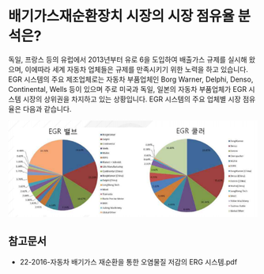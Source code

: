 # 배기가스재순환장치 시장의 시장 점유율 분석은?

독일, 프랑스 등의 유럽에서 2013년부터 유로 6을 도입하여 배출가스 규제를 실시해 왔으며, 이에따라 세계 자동차 업체들은 규제를 만족시키기 위한 노력을 하고 있습니다. 
EGR 시스템의 주요 제조업체로는 자동차 부품업체인 Borg Warner, Delphi, Denso, Continental, Wells 등이 있으며 주로 미국과 독일, 일본의 자동차 부품업체가 EGR 시스템 시장의 상위권을 차지하고 있는 상황입니다. 
EGR 시스템의 주요 업체별 시장 점유율은 다음과 같습니다.

![](./images/배기가스재순환장치_Q14_2_2.PNG)


## 참고문서 
- 22-2016-자동차 배기가스 재순환을 통한 오염물질 저감의 ERG 시스템.pdf

